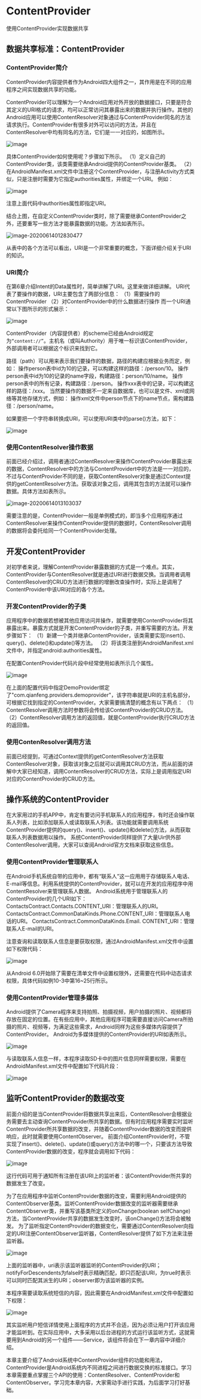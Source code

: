 # ContentProvider

使用ContentProvider实现数据共享



## 数据共享标准：ContentProvider

### ContentProvider简介

ContentProvider内容提供者作为Android四大组件之一，其作用是在不同的应用程序之间实现数据共享的功能。

ContentProvider可以理解为一个Android应用对外开放的数据接口，只要是符合其定义的URI格式的请求，均可以正常访问其暴露出来的数据并执行操作。其他的Android应用可以使用ContentResolver对象通过与ContentProvider同名的方法请求执行。ContentProvider有很多对外可以访问的方法，并且在ContentResolver中均有同名的方法，它们是一一对应的，如图所示。

![image](https://img1.zlogs.net/20/20200614012741.png)

具体ContentProvider如何使用呢？步骤如下所示。
（1）定义自己的ContentProvider类，该类需要继承Android提供的ContentProvider基类。
（2）在AndroidManifest.xml文件中注册这个ContentProvider，与注册Activity方式类似，只是注册时需要为它指定authorities属性，并绑定一个URI。
例如：

![image](https://img1.zlogs.net/20/20200614012803.png)

注意上面代码中authorities属性即指定URI。

结合上图，在自定义ContentProvider类时，除了需要继承ContentProvider之外，还要重写一些方法才能暴露数据的功能。方法如表所示。

![image-20200614012830477](/home/zander/.config/Typora/typora-user-images/image-20200614012830477.png)

从表中的各个方法可以看出，URI是一个非常重要的概念，下面详细介绍关于URI的知识。

### URI简介

在第6章介绍Intent的Data属性时，简单讲解了URI。这里来做详细讲解。
URI代表了要操作的数据，URI主要包含了两部分信息：
（1）需要操作的ContentProvider 
（2）对ContentProvider中的什么数据进行操作
而一个URI通常以下图所示的形式展示：

![image](https://img1.zlogs.net/20/20200614012908.png)

ContentProvider（内容提供者）的scheme已经由Android规定为`“content://”`。主机名（或叫Authority）用于唯一标识该ContentProvider，外部调用者可以根据这个标识来找到它。

路径（path）可以用来表示我们要操作的数据，路径的构建应根据业务而定，例如：
操作person表中id为10的记录，可以构建这样的路径：/person/10。
操作person表中id为10的记录的name字段，构建路径：person/10/name。
操作person表中的所有记录，构建路径：/person。
操作xxx表中的记录，可以构建这样的路径：/xxx。
当然要操作的数据不一定来自数据库，也可以是文件、xml或网络等其他存储方式，例如：
操作xml文件中person节点下的name节点，需构建路径：/person/name。

如果要把一个字符串转换成URI，可以使用URI类中的parse()方法，如下：

![image](https://img1.zlogs.net/20/20200614013000.png)



### 使用ContentResolver操作数据

前面已经介绍过，调用者通过ContentResolver来操作ContentProvider暴露出来的数据，ContentResolver中的方法与ContentProvidert中的方法是一一对应的，不过与ContentProvider不同的是，获取ContentResolver对象是通过Context提供的getContentResolver方法。获取该对象之后，调用其包含的方法就可以操作数据。具体方法如表所示。



![image-20200614013103037](/home/zander/.config/Typora/typora-user-images/image-20200614013103037.png)

需要注意的是，ContentProvider一般是单例模式的，即当多个应用程序通过ContentResolver来操作ContentProvider提供的数据时，ContentResolver调用的数据将会委托给同一个ContentProvider处理。









## 开发ContentProvider

对初学者来说，理解ContentProvider暴露数据的方式是一个难点。其实，ContentProvider与ContentResolver就是通过URI进行数据交换。当调用者调用ContentResolver的CRUD方法进行数据的增删改查操作时，实际上是调用了ContentProvider中该URI对应的各个方法。

### 开发ContentProvider的子类

应用程序中的数据若想被其他应用访问并操作，就需要使用ContentProvider将其暴露出来。暴露方式就是开发ContentProvider的子类，并重写需要的方法。开发步骤如下：
（1）新建一个类并继承ContentProvider，该类需要实现insert()、query()、delete()和update()等方法。
（2）将该类注册到AndroidManifest.xml文件中，并指定android:authorities属性。

在配置ContentProvider代码片段中经常使用如表所示几个属性。

![image](https://img1.zlogs.net/20/20200614013212.png)

在上面的配置代码中指定DemoProvider绑定了"com.qianfeng.providers.demoprovider"，该字符串就是URI的主机名部分，可根据它找到指定的ContentProvider。大家需要搞清楚的概念有以下两点：
（1）ContentResolver调用方法时参数将会传给该ContentProvider的CRUD方法。
（2）ContentResolver调用方法的返回值，就是ContentProvider执行CRUD方法的返回值。







### 使用ContenResolver调用方法

前面已经提到，可通过Context提供的getContentResolver方法获取ContentResolver对象，获取该对象之后就可以调用其CRUD方法，而从前面的讲解中大家已经知道，调用ContentResolver的CRUD方法，实际上是调用指定URI对应的ContentProvider的CRUD方法。









## 操作系统的ContentProvider

在大家用过的手机APP中，肯定有要访问手机联系人的应用程序，有时还会操作联系人列表，比如添加联系人或读取联系人列表。该功能就需要调用系统ContentProvider提供的query()、insert()、update()和delete()方法，从而获取联系人列表数据用以操作。
系统ContentProvider同样提供了大量Uir供外部ContentResolver调用，大家可以查阅Android官方文档来获取这些信息。

### 使用ContentProvider管理联系人

在Android手机系统自带的应用中，都有“联系人”这一应用用于存储联系人电话、E-mail等信息。利用系统提供的ContentProvider，就可以在开发的应用程序中用ContentResolver来管理联系人数据。
Android系统用于管理联系人的ContentProvider的几个URI如下：
ContactsContract.Contacts.CONTENT_URI：管理联系人的URI。
ContactsContract.CommonDataKinds.Phone.CONTENT_URI：管理联系人电话的URI。
ContactsContract.CommonDataKinds.Email. CONTENT_URI：管理联系人E-mail的URI。

注意查询和读取联系人信息是要获取权限，通过AndroidManifest.xml文件中设置如下权限代码：

![image](https://img1.zlogs.net/20/20200614013346.png)

从Android 6.0开始除了需要在清单文件中设置权限外，还需要在代码中动态请求权限，具体代码如例10-3中第16~25行所示。





### 使用ContentProvider管理多媒体

Android提供了Camera程序来支持拍照、拍摄视频，用户拍摄的照片、视频都将存放在固定的位置。在有些应用中，其他应用程序可能需要直接访问Camera所拍摄的照片、视频等，为满足这些需求，Android同样为这些多媒体内容提供了ContentProvider。
Android为多媒体提供的ContentProvider的URI如表所示。

![image](https://img1.zlogs.net/20/20200614013420.png)

与读取联系人信息一样，本程序读取SD卡中的图片信息同样需要权限，需要在AndroidManifest.xml文件中配置如下代码片段：

![image](https://img1.zlogs.net/20/20200614013440.png)







## 监听ContentProvider的数据改变

前面介绍的是当ContentProvider将数据共享出来后，ContentResolver会根据业务需要去主动查询ContentProvider所共享的数据。但有时应用程序需要实时监听ContentProvider所共享数据的改变，并随着ContentProvider数据的改变而提供响应，此时就需要使用ContentObserver。
前面介绍ContentProvider时，不管实现了insert()、delete()、update()或query()方法中的哪一个，只要该方法导致ContentProvider数据的改变，程序就会调用如下代码：

![image](https://img1.zlogs.net/20/20200614013509.png)

这行代码可用于通知所有注册在该URI上的监听者：该ContentProvider所共享的数据发生了改变。

为了在应用程序中监听ContentProvider数据的改变，需要利用Android提供的ContentObserver基类。监听ContentProvider数据改变的监听器需要继承ContentObserver类，并重写该基类所定义的onChange(boolean selfChange)方法，当ContentProvider共享的数据发生改变时，该onChange()方法将会被触发。
为了监听指定ContentProvider的数据变化，需要通过ContentResolver向指定的URI注册ContentObserver监听器，ContentResolver提供了如下方法来注册监听器。

![image](https://img1.zlogs.net/20/20200614013530.png)

上面的监听器中，uri表示该监听器监听的ContentProvider的URI；notifyForDescendents为false时表示精确匹配，即只匹配该URI，为true时表示可以同时匹配其派生的URI；observer即为该监听器的实例。

本程序需要读取系统短信的内容，因此需要在AndroidManifest.xml文件中配置如下权限：

![image](https://img1.zlogs.net/20/20200614013600.png)

其实监听用户短信详情使用上面程序的方式并不合适，因为必须让用户打开该应用才能监听到。在实际应用中，大多采用以后台进程的方式运行该监听方式，这就需要用到Android的另一个组件——Service，该组件将会在下一章内容中详细介绍。



本章主要介绍了Android系统中ContentProvider组件的功能和用法，ContentProvider是Android系统内不同进程之间进行数据交换的标准接口。学习本章需要重点掌握三个API的使用：ContentResolver、ContentProvider和ContentObserver。学习完本章内容，大家需动手进行实践，为后面学习打好基础。

